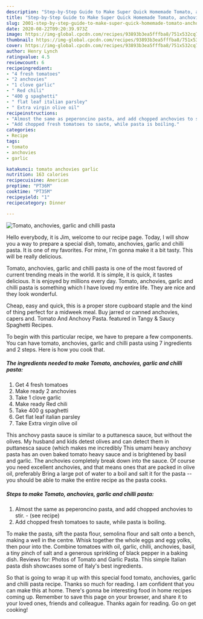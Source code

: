 ```yaml
---
description: "Step-by-Step Guide to Make Super Quick Homemade Tomato, anchovies, garlic and chilli pasta"
title: "Step-by-Step Guide to Make Super Quick Homemade Tomato, anchovies, garlic and chilli pasta"
slug: 2001-step-by-step-guide-to-make-super-quick-homemade-tomato-anchovies-garlic-and-chilli-pasta
date: 2020-08-22T09:20:39.973Z
image: https://img-global.cpcdn.com/recipes/93893b3ea5fffba8/751x532cq70/tomato-anchovies-garlic-and-chilli-pasta-recipe-main-photo.jpg
thumbnail: https://img-global.cpcdn.com/recipes/93893b3ea5fffba8/751x532cq70/tomato-anchovies-garlic-and-chilli-pasta-recipe-main-photo.jpg
cover: https://img-global.cpcdn.com/recipes/93893b3ea5fffba8/751x532cq70/tomato-anchovies-garlic-and-chilli-pasta-recipe-main-photo.jpg
author: Henry Lynch
ratingvalue: 4.5
reviewcount: 6
recipeingredient:
- "4 fresh tomatoes"
- "2 anchovies"
- "1 clove garlic"
- " Red chili"
- "400 g spaghetti"
- " flat leaf italian parsley"
- " Extra virgin olive oil"
recipeinstructions:
- "Almost the same as peperoncino pasta, and add chopped anchovies to stir.             (see recipe)"
- "Add chopped fresh tomatoes to saute, while pasta is boiling."
categories:
- Recipe
tags:
- tomato
- anchovies
- garlic

katakunci: tomato anchovies garlic 
nutrition: 163 calories
recipecuisine: American
preptime: "PT36M"
cooktime: "PT35M"
recipeyield: "1"
recipecategory: Dinner

---
```



![Tomato, anchovies, garlic and chilli pasta](https://img-global.cpcdn.com/recipes/93893b3ea5fffba8/751x532cq70/tomato-anchovies-garlic-and-chilli-pasta-recipe-main-photo.jpg)

Hello everybody, it is Jim, welcome to our recipe page. Today, I will show you a way to prepare a special dish, tomato, anchovies, garlic and chilli pasta. It is one of my favorites. For mine, I'm gonna make it a bit tasty. This will be really delicious.

Tomato, anchovies, garlic and chilli pasta is one of the most favored of current trending meals in the world. It is simple, it is quick, it tastes delicious. It is enjoyed by millions every day. Tomato, anchovies, garlic and chilli pasta is something which I have loved my entire life. They are nice and they look wonderful.

Cheap, easy and quick, this is a proper store cupboard staple and the kind of thing perfect for a midweek meal. Buy jarred or canned anchovies, capers and. Tomato And Anchovy Pasta. featured in Tangy &amp; Saucy Spaghetti Recipes.


To begin with this particular recipe, we have to prepare a few components. You can have tomato, anchovies, garlic and chilli pasta using 7 ingredients and 2 steps. Here is how you cook that.

<!--inarticleads1-->

##### The ingredients needed to make Tomato, anchovies, garlic and chilli pasta:

1. Get 4 fresh tomatoes
1. Make ready 2 anchovies
1. Take 1 clove garlic
1. Make ready  Red chili
1. Take 400 g spaghetti
1. Get  flat leaf italian parsley
1. Take  Extra virgin olive oil


This anchovy pasta sauce is similar to a puttanesca sauce, but without the olives. My husband and kids detest olives and can detect them in puttanesca sauce (which makes me incredibly This umami heavy anchovy pasta has an oven baked tomato heavy sauce and is brightened by basil and garlic. The anchovies completely break down into the sauce. Of course you need excellent anchovies, and that means ones that are packed in olive oil, preferably Bring a large pot of water to a boil and salt it for the pasta -- you should be able to make the entire recipe as the pasta cooks. 

<!--inarticleads2-->

##### Steps to make Tomato, anchovies, garlic and chilli pasta:

1. Almost the same as peperoncino pasta, and add chopped anchovies to stir. -             (see recipe)
1. Add chopped fresh tomatoes to saute, while pasta is boiling.


To make the pasta, sift the pasta flour, semolina flour and salt onto a bench, making a well in the centre. Whisk together the whole eggs and egg yolks, then pour into the. Combine tomatoes with oil, garlic, chilli, anchovies, basil, a tiny pinch of salt and a generous sprinkling of black pepper in a baking dish. Reviews for: Photos of Tomato and Garlic Pasta. This simple Italian pasta dish showcases some of Italy&#39;s best ingredients. 

So that is going to wrap it up with this special food tomato, anchovies, garlic and chilli pasta recipe. Thanks so much for reading. I am confident that you can make this at home. There's gonna be interesting food in home recipes coming up. Remember to save this page on your browser, and share it to your loved ones, friends and colleague. Thanks again for reading. Go on get cooking!
